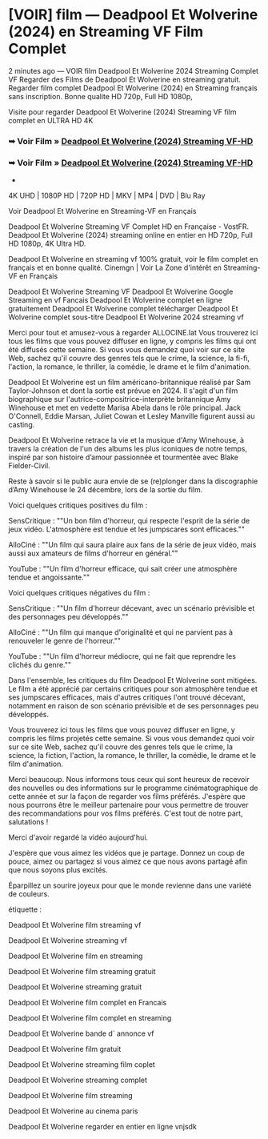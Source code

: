 #  [VOIR] film — Deadpool Et Wolverine (2024) en Streaming VF Film Complet

2 minutes ago — VOIR film Deadpool Et Wolverine 2024 Streaming Complet VF Regarder des Films de Deadpool Et Wolverine en streaming gratuit. Regarder film complet Deadpool Et Wolverine (2024) en Streaming français sans inscription. Bonne qualite HD 720p, Full HD 1080p,

Visite pour regarder Deadpool Et Wolverine (2024) Streaming VF film complet en ULTRA HD 4K

### ➥ Voir Film » [Deadpool Et Wolverine (2024) Streaming VF-HD](https://dmovie.fun/fr/movie/533535/deadpool-wolverine?gthb)

### ➥ Voir Film » [Deadpool Et Wolverine (2024) Streaming VF-HD](https://dmovie.fun/fr/movie/533535/deadpool-wolverine?gthb)

+

4K UHD | 1080P HD | 720P HD | MKV | MP4 | DVD | Blu Ray

Voir Deadpool Et Wolverine en Streaming-VF en Français

Deadpool Et Wolverine Streaming VF Complet HD en Française - VostFR. Deadpool Et Wolverine (2024) streaming online en entier en HD 720p, Full HD 1080p, 4K Ultra HD.

Deadpool Et Wolverine en streaming vf 100% gratuit, voir le film complet en français et en bonne qualité. Cinemgn | Voir La Zone d'intérêt en Streaming-VF en Français

Deadpool Et Wolverine Streaming VF Deadpool Et Wolverine Google Streaming en vf Fancais Deadpool Et Wolverine complet en ligne gratuitement Deadpool Et Wolverine complet télécharger Deadpool Et Wolverine complet sous-titre Deadpool Et Wolverine 2024 streaming vf

Merci pour tout et amusez-vous à regarder ALLOCINE.lat Vous trouverez ici tous les films que vous pouvez diffuser en ligne, y compris les films qui ont été diffusés cette semaine. Si vous vous demandez quoi voir sur ce site Web, sachez qu'il couvre des genres tels que le crime, la science, la fi-fi, l'action, la romance, le thriller, la comédie, le drame et le film d'animation.

Deadpool Et Wolverine est un film américano-britannique réalisé par Sam Taylor-Johnson et dont la sortie est prévue en 2024. Il s'agit d'un film biographique sur l'autrice-compositrice-interprète britannique Amy Winehouse et met en vedette Marisa Abela dans le rôle principal. Jack O'Connell, Eddie Marsan, Juliet Cowan et Lesley Manville figurent aussi au casting.

Deadpool Et Wolverine retrace la vie et la musique d'Amy Winehouse, à travers la création de l'un des albums les plus iconiques de notre temps, inspiré par son histoire d’amour passionnée et tourmentée avec Blake Fielder-Civil.

Reste à savoir si le public aura envie de se (re)plonger dans la discographie d’Amy Winehouse le 24 décembre, lors de la sortie du film.

Voici quelques critiques positives du film :

SensCritique : ""Un bon film d'horreur, qui respecte l'esprit de la série de jeux vidéo. L'atmosphère est tendue et les jumpscares sont efficaces.""

AlloCiné : ""Un film qui saura plaire aux fans de la série de jeux vidéo, mais aussi aux amateurs de films d'horreur en général.""

YouTube : ""Un film d'horreur efficace, qui sait créer une atmosphère tendue et angoissante.""

Voici quelques critiques négatives du film :

SensCritique : ""Un film d'horreur décevant, avec un scénario prévisible et des personnages peu développés.""

AlloCiné : ""Un film qui manque d'originalité et qui ne parvient pas à renouveler le genre de l'horreur.""

YouTube : ""Un film d'horreur médiocre, qui ne fait que reprendre les clichés du genre.""

Dans l'ensemble, les critiques du film Deadpool Et Wolverine sont mitigées. Le film a été apprécié par certains critiques pour son atmosphère tendue et ses jumpscares efficaces, mais d'autres critiques l'ont trouvé décevant, notamment en raison de son scénario prévisible et de ses personnages peu développés.

Vous trouverez ici tous les films que vous pouvez diffuser en ligne, y compris les films projetés cette semaine. Si vous vous demandez quoi voir sur ce site Web, sachez qu'il couvre des genres tels que le crime, la science, la fiction, l'action, la romance, le thriller, la comédie, le drame et le film d'animation.

Merci beaucoup. Nous informons tous ceux qui sont heureux de recevoir des nouvelles ou des informations sur le programme cinématographique de cette année et sur la façon de regarder vos films préférés. J'espère que nous pourrons être le meilleur partenaire pour vous permettre de trouver des recommandations pour vos films préférés. C'est tout de notre part, salutations !

Merci d'avoir regardé la vidéo aujourd'hui.

J'espère que vous aimez les vidéos que je partage. Donnez un coup de pouce, aimez ou partagez si vous aimez ce que nous avons partagé afin que nous soyons plus excités.

Éparpillez un sourire joyeux pour que le monde revienne dans une variété de couleurs.

étiquette :

Deadpool Et Wolverine film streaming vf

Deadpool Et Wolverine streaming vf

Deadpool Et Wolverine film en streaming

Deadpool Et Wolverine film streaming gratuit

Deadpool Et Wolverine streaming gratuit

Deadpool Et Wolverine film complet en Francais

Deadpool Et Wolverine film complet en streaming

Deadpool Et Wolverine bande d` annonce vf

Deadpool Et Wolverine film gratuit

Deadpool Et Wolverine streaming film coplet

Deadpool Et Wolverine streaming complet

Deadpool Et Wolverine film streaming

Deadpool Et Wolverine au cinema paris

Deadpool Et Wolverine regarder en entier en ligne vnjsdk
